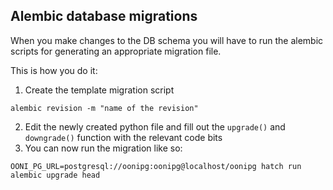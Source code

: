 ## Alembic database migrations

When you make changes to the DB schema you will have to run the alembic scripts for generating an appropriate migration file.

This is how you do it:

1. Create the template migration script

```
alembic revision -m "name of the revision"
```

2. Edit the newly created python file and fill out the `upgrade()` and `downgrade()` function with the relevant code bits
3. You can now run the migration like so:

```
OONI_PG_URL=postgresql://oonipg:oonipg@localhost/oonipg hatch run alembic upgrade head
```

